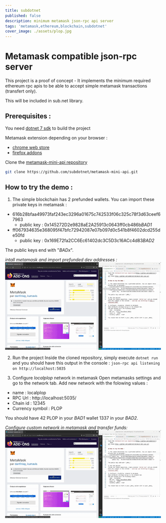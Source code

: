```yaml
---
title: subdotnet
published: false
description: minimum metamask json-rpc api server
tags: 'metamask,ethereum,blockchain,subdotnet'
cover_image: ./assets/plop.jpg
---
```


# Metamask compatible json-rpc server

This project is a proof of concept - It implements the minimum required ethereum rpc apis to be able to accept simple metamask transactions (transfert only).

This will be included in sub.net library.

## Prerequisites : 
You need [dotnet 7 sdk](https://dotnet.microsoft.com/en-us/download/dotnet/7.0) to build the project

Metamask extension depending on your browser :
- [chrome web store](https://chrome.google.com/webstore/detail/metamask/nkbihfbeogaeaoehlefnkodbefgpgknn)
- [firefox addons](https://addons.mozilla.org/fr/firefox/addon/ether-metamask/)

Clone the [metamask-mini-api repository](https://github.com/subdotnet/)
```bash
git clone https://github.com/subdotnet/metamask-mini-api.git
```

## How to try the demo : 

1) The simple blockchain has 2 prefunded wallets. You can import these private keys in metamask : 
- 616b28bfaa49973faf243ec3296a01675c742533f06c325c78f3d63ceef67963  
    - public key : 0x145272D2e9828aE2A25913c0643ff0cb486b<i>BAD1</i>
- ff067934635e368095f47bfc72942087e07b097d0c541b8f4602dcd255de50fd
    - public key : 0x169E72fa2CC6Ec61402dc3C5D3c16ACc4d83<i>BAD2</i>

The public keys end with "_BADx_".

_intall metamask and import prefunded dev addresses :_
![configure metamask wallet](./assets/metamask-walletconfig.gif)

2) Run the project
Inside the cloned repository, simply execute `dotnet run` and you should have this output in the console : `json-rpc api listening on http://localhost:5035`

3) Configure _localplop_ network in metamask
Open metamasks settings and go to the network tab.
Add new network with the folowing values :
- name : localplop
- RPC Url : http://localhost:5035/
- Chain id : 12345
- Currency symbol : PLOP

You should have 42 PLOP in your _BAD1_ wallet 1337 in your _BAD2_.

_Configure custom network in metamask and transfer funds:_
![configure metamask wallet](./assets/metamask-walletconfig.gif)

